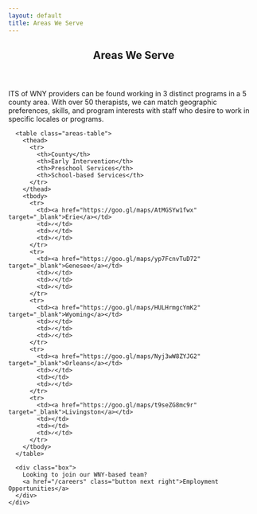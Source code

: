 ```yaml
---
layout: default
title: Areas We Serve
---
```


<!-- Main -->
<div id="main">
  <section>
    <div class="inner">
      <header class="major">
        <h2>Areas We Serve</h2>
      </header>
      <p>ITS of WNY providers can be found working in 3 distinct programs in a 5 county area. With over 50 therapists, we can match geographic preferences, skills, and program interests with staff who desire to work in specific locales or programs.</p>

      <table class="areas-table">
        <thead>
          <tr>
            <th>County</th>
            <th>Early Intervention</th>
            <th>Preschool Services</th>
            <th>School-based Services</th>
          </tr>
        </thead>
        <tbody>
          <tr>
            <td><a href="https://goo.gl/maps/AtMGSYw1fwx" target="_blank">Erie</a></td>
            <td>✓</td>
            <td>✓</td>
            <td>✓</td>
          </tr>
          <tr>
            <td><a href="https://goo.gl/maps/yp7FcnvTuD72" target="_blank">Genesee</a></td>
            <td>✓</td>
            <td>✓</td>
            <td>✓</td>
          </tr>
          <tr>
            <td><a href="https://goo.gl/maps/HULHrmgcYmK2" target="_blank">Wyoming</a></td>
            <td>✓</td>
            <td>✓</td>
            <td>✓</td>
          </tr>
          <tr>
            <td><a href="https://goo.gl/maps/Nyj3wW8ZYJG2" target="_blank">Orleans</a></td>
            <td>✓</td>
            <td></td>
            <td>✓</td>
          </tr>
          <tr>
            <td><a href="https://goo.gl/maps/t9seZG8mc9r" target="_blank">Livingston</a></td>
            <td></td>
            <td></td>
            <td>✓</td>
          </tr>
        </tbody>
      </table>

      <div class="box">
        Looking to join our WNY-based team?
        <a href="/careers" class="button next right">Employment Opportunities</a>
      </div>
    </div>
  </section>
</div>
